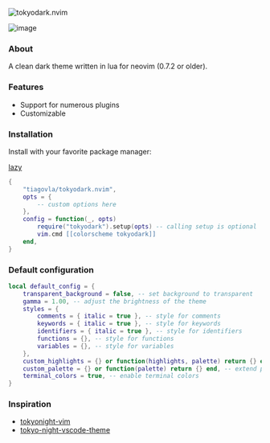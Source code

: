 ![tokyodark.nvim](https://user-images.githubusercontent.com/30515389/141231977-82476546-eb48-47e4-a5fc-45ace7eacb0d.png)

![image](https://user-images.githubusercontent.com/30515389/115807570-42385080-a3bf-11eb-8286-c981b5093ffa.png)

### About

A clean dark theme written in lua for neovim (0.7.2 or older).

### Features

- Support for numerous plugins
- Customizable

### Installation

Install with your favorite package manager:

[lazy](https://github.com/folke/lazy.nvim)

``` lua
{
    "tiagovla/tokyodark.nvim",
    opts = {
        -- custom options here
    },
    config = function(_, opts)
        require("tokyodark").setup(opts) -- calling setup is optional
        vim.cmd [[colorscheme tokyodark]]
    end,
}
```

### Default configuration

```lua
local default_config = {
    transparent_background = false, -- set background to transparent
    gamma = 1.00, -- adjust the brightness of the theme
    styles = {
        comments = { italic = true }, -- style for comments
        keywords = { italic = true }, -- style for keywords
        identifiers = { italic = true }, -- style for identifiers
        functions = {}, -- style for functions
        variables = {}, -- style for variables
    },
    custom_highlights = {} or function(highlights, palette) return {} end, -- extend highlights
    custom_palette = {} or function(palette) return {} end, -- extend palette
    terminal_colors = true, -- enable terminal colors
}
```

### Inspiration

- [tokyonight-vim](https://github.com/ghifarit53/tokyonight-vim)
- [tokyo-night-vscode-theme](https://github.com/enkia/tokyo-night-vscode-theme)

